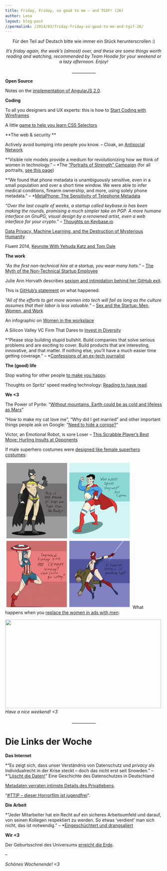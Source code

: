 ```yaml
---
title: Friday, Friday, so good to me – and TGIF! (26)
author: Lena
layout: blog-post
//permalink: /2014/03/friday-friday-so-good-to-me-and-tgif-26/
---
```

<p style="text-align: center;">
  Für den Teil auf Deutsch bitte wie immer ein Stück herunterscrollen :)
</p>

<p style="text-align: center;">
  <em>It’s friday again, the week’s (almost) over, and these are some things worth reading and watching, recommended by Team Hoodie for your weekend or a lazy afternoon. Enjoy!</em>
</p>

<p style="text-align: center;">
  ____________
</p>

**Open Source**

Notes on the [implementation of AngularJS 2.0][1].

**Coding**

To all you designers and UX experts: this is how to [Start Coding with Wireframes][2]

A little [game to help you learn CSS Selectors][3]

**The web & security
**

Actively avoid bumping into people you know. – Cloak, an [Antisocial Network][4]

*&#8220;Visible role models provide a medium for revolutionizing how we think of women in technology.&#8221; – *The [&#8220;Portraits of Strength&#8221; Campaign][5] (for all portraits, [see this page][6])

*&#8220;We found that phone metadata is unambiguously sensitive, even in a small population and over a short time window. We were able to infer medical conditions, firearm ownership, and more, using solely phone metadata.&#8221; – *<a title="Permalink to MetaPhone: The Sensitivity of Telephone Metadata" href="http://webpolicy.org/2014/03/12/metaphone-the-sensitivity-of-telephone-metadata/" rel="bookmark">MetaPhone: The Sensitivity of Telephone Metadata</a>

*&#8220;Over the last couple of weeks, a startup called keybase.io has been making the rounds, promising a much simpler take on PGP. A more humane interface on GnuPG, visual design by a renowned artist, even a web interface for your crypto.&#8221;* – [Thoughts on Keybase.io<!--more-->][7]

<div>
  <p>
    <a href="http://www.john-foreman.com/1/post/2014/02/data-privacy-machine-learning-and-the-destruction-of-mysterious-humanity.html">Data Privacy, Machine Learning, and the Destruction of Mysterious Humanity</a>
  </p>

  <p id="watch-headline-title">
    Fluent 2014, <a href="https://www.youtube.com/watch?v=jScLjUlLTLI">Keynote With Yehuda Katz and Tom Dale</a>
  </p>

  <p>
  </p>
</div>

**The work**

*&#8220;As the first non-technical hire at a startup, you wear many hats.&#8221;* – [The Myth of the Non-Technical Startup Employee][8]

Julie Ann Horvath describes [sexism and intimidation behind her GitHub exit][9].

This is [GitHub&#8217;s statement][10] on what happened.

<div>
  <p>
    <em>&#8220;All of the efforts to get more women into tech will fail as long as the culture assumes that their labor is less valuable.&#8221;</em> – <a href="http://modelviewculture.com/pieces/sex-and-the-startup-men-women-and-work">Sex and the Startup: Men, Women, and Work</a>
  </p>
</div>

An infographic on [Women in the workplace][11]

A Silicon Valley VC Firm That Dares to [Invest in Diversity][12]

*&#8220;Please stop building stupid bullshit. Build companies that solve serious problems and are exciting to cover. Build products that are interesting, innovative, and that matter. If nothing else, you’ll have a much easier time getting coverage.&#8221; – *[Confessions of an ex-tech journalist][13]

**The (good) life**

Stop waiting for other people [to make you happy][14].

Thoughts on Spritz&#8217; speed reading technology: [Reading to have read][15].

**We <3**

The Power of Pyrite: &#8220;[Without mountains, Earth could be as cold and lifeless as Mars][16]&#8221;

&#8220;How to make my cat love me&#8221;, &#8220;Why did I get married&#8221; and other important things people ask on Google: &#8220;[Need to hide a corpse?][17]&#8221;

Victor, an Emotional Robot, is sore Loser – [This Scrabble Player&#8217;s Best Move: Hurling Insults at Opponents][18]

If male superhero costumes were [designed like female superhero costumes][19]:

[<img class="alignnone size-large wp-image-1294" alt="Screenshot: fernacular.tumblr.com" src="/dist1/blog/2014/03/Screen-Shot-2014-03-21-at-09.15.03-405x470.png" width="405" height="470" />][19]
What happens when you [replace the women in ads with men][20]:

[<img class="alignnone" alt="" src="http://s3-ec.buzzfed.com/static/2014-03/enhanced/webdr03/15/17/anigif_enhanced-6083-1394920558-9.gif" width="500" height="283" />][20]
*Have a nice weekend! <3*

<p style="text-align: center;">
  ____________
</p>

# Die Links der Woche

**Das Internet**

*&#8220;Es zeigt sich, dass unser Verständnis von Datenschutz und *privacy* als Individualrecht in der Krise steckt – doch das nicht erst seit Snowden.&#8221; – *&#8220;[Löscht die Daten!][21]&#8221; Eine Geschichte des Datenschutzes in Deutschland

[Metadaten verraten intimste Details des Privatlebens][22].

&#8220;[#TTIP &#8211; dieser Horrorfilm ist jugendfrei][23]&#8220;.

**Die Arbeit**

*&#8220;Jeder Mitarbeiter hat ein Recht auf ein sicheres Arbeitsumfeld und darauf, von seinen Kollegen respektiert zu werden. So etwas &#8216;verdient&#8217; man sich nicht, das ist notwendig.&#8221; – *[Eingeschüchtert und drangsaliert][24]

**Wir <3**

Der Geburtsschrei des Universums [erreicht die Erde][25].

–

*Schönes Wochenende! <3*

 [1]: http://blog.angularjs.org/2014/03/angular-20.html
 [2]: http://alistapart.com/column/start-coding-with-wireframes
 [3]: http://flukeout.github.io/
 [4]: http://time.com/27750/antisocial-network-cloak-app-uses-location-data-to-help-you-avoid-people/
 [5]: http://www.womenyoushouldknow.net/portraits-strength-campaign-celebrates-trailblazing-women-girls-stem/
 [6]: http://www.techgirls.ca/portraits-of-strength/
 [7]: http://blog.lrdesign.com/2014/03/thoughts-on-keybase-io/
 [8]: http://modelviewculture.com/pieces/the-myth-of-the-non-technical-startup-employee
 [9]: http://techcrunch.com/2014/03/15/julie-ann-horvath-describes-sexism-and-intimidation-behind-her-github-exit/
 [10]: https://github.com/blog/1800-update-on-julie-horvath-s-departure
 [11]: http://www.womenyoushouldknow.net/women-workplace-vs-now-infographic/
 [12]: http://www.wired.com/business/2014/03/diverse-venture-capital/
 [13]: https://medium.com/changing-journalism/5ddafba1d4d4
 [14]: http://tinybuddha.com/blog/reclaim-power-stop-waiting-for-other-people-to-make-you-happy/?utm_content=bufferbcb81&utm_medium=social&utm_source=twitter.com&utm_campaign=buffer
 [15]: http://www.theatlantic.com/technology/archive/2014/03/reading-to-have-read/284391/
 [16]: http://qz.com/189869/without-fools-gold-earth-could-be-as-cold-and-lifeless-as-mars/
 [17]: http://www.foxbusiness.com/technology/2014/03/18/need-to-hide-corpse-ask-google/
 [18]: http://online.wsj.com/news/articles/SB20001424052702304914204579392930054227164
 [19]: http://fernacular.tumblr.com/post/17814450235/welcome-to-if-male-superhero-costumes-were
 [20]: http://www.buzzfeed.com/caitlincowie/what-happens-when-you-replace-the-women-in-ads-with-men
 [21]: http://cloud.irights.info/loescht-die-daten
 [22]: http://www.golem.de/news/stanford-experiment-metadaten-verraten-intimste-details-des-privatlebens-1403-105253.html
 [23]: http://blog.campact.de/2014/03/ttip-dieser-horrorfilm-ist-jugendfrei/
 [24]: http://www.sueddeutsche.de/digital/sexismus-in-der-technik-szene-eingeschuechtert-und-drangsaliert-1.1915118
 [25]: http://www.zeit.de/wissen/2014-03/gravitationswellen-urknall-bicep2-einstein-relativitaetstheorie/komplettansicht
